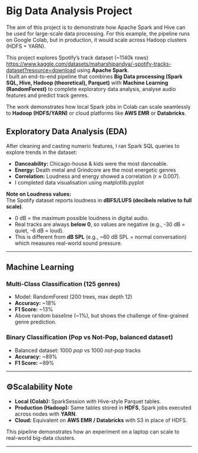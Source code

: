 # Big Data Analysis Project

The aim of this project is to demonstrate how Apache Spark and Hive can be used for large-scale data processing. For this example, the pipeline runs on Google Colab, but in production, it would scale across Hadoop clusters (HDFS + YARN).

This project explores Spotify’s track dataset (~1140k rows) https://www.kaggle.com/datasets/maharshipandya/-spotify-tracks-dataset?resource=download using **Apache Spark**.  
I built an end-to-end pipeline that combines **Big Data processing (Spark SQL, Hive, Hadoop (theoretical), Parquet)** with **Machine Learning (RandomForest)** to complete exploratory data analysis, analyse audio features and predict track genres.  

The work demonstrates how local Spark jobs in Colab can scale seamlessly to **Hadoop (HDFS/YARN)** or cloud platforms like **AWS EMR** or **Databricks**.

##  Exploratory Data Analysis (EDA)
After cleaning and casting numeric features, I ran Spark SQL queries to explore trends in the dataset:

- **Danceability:** Chicago-house & kids were the most danceable.
- **Energy:** Death metal and Grindcore are the most energetic genres
- **Correlation:** Loudness and energy showed a correlation (r ≈ 0.007).  
- I completed  data visualisation using matplotlib.pyplot

 **Note on Loudness values:**  
The Spotify dataset reports loudness in **dBFS/LUFS (decibels relative to full scale)**.  
- 0 dB = the maximum possible loudness in digital audio.  
- Real tracks are always **below 0**, so values are negative (e.g., -30 dB = quiet, -6 dB = loud).  
- This is different from **dB SPL** (e.g., ~60 dB SPL = normal conversation) which measures real-world sound pressure.

---

## Machine Learning

### Multi-Class Classification (125 genres)
- Model: RandomForest (200 trees, max depth 12)  
- **Accuracy:** ~18%  
- **F1 Score:** ~13%  
- Above random baseline (~1%), but shows the challenge of fine-grained genre prediction.

### Binary Classification (Pop vs Not-Pop, balanced dataset)
- Balanced dataset: 1000 *pop* vs 1000 *not-pop* tracks  
- **Accuracy:** ~89%  
- **F1 Score:** ~89%  


---

## ⚙Scalability Note
- **Local (Colab):** SparkSession with Hive-style Parquet tables.  
- **Production (Hadoop):** Same tables stored in **HDFS**, Spark jobs executed across nodes with **YARN**.  
- **Cloud:** Equivalent on **AWS EMR / Databricks** with S3 in place of HDFS.  

This pipeline demonstrates how an experiment on a laptop can scale to real-world big-data clusters.

---
